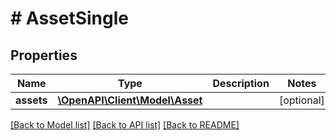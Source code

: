 # # AssetSingle

## Properties

Name | Type | Description | Notes
------------ | ------------- | ------------- | -------------
**assets** | [**\OpenAPI\Client\Model\Asset**](Asset.md) |  | [optional]

[[Back to Model list]](../../README.md#models) [[Back to API list]](../../README.md#endpoints) [[Back to README]](../../README.md)
